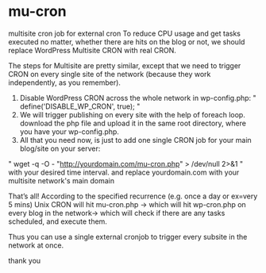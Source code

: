 # mu-cron
multisite cron job for external cron
To reduce CPU usage and get tasks executed no matter, whether there are hits on the blog or not, we should replace WordPress Multisite CRON with real CRON.

The steps for Multisite are pretty similar, except that we need to trigger CRON on every single site of the network (because they work independently, as you remember).

1. Disable WordPress CRON across the whole network in wp-config.php: 
" define('DISABLE_WP_CRON', true); "
2. We will trigger publishing on every site with the help of foreach loop.
   download the php file and upload it in the same root directory, where you have your wp-config.php.
3. All that you need now, is just to add one single CRON job for your main blog/site on your server:   

" wget -q -O - "http://yourdomain.com/mu-cron.php" > /dev/null 2>&1 " with your desired time interval. and replace yourdomain.com with your multisite network's main domain

That’s all! According to the specified recurrence (e.g. once a day or ex=very 5 mins) Unix CRON will hit
mu-cron.php -> which will hit wp-cron.php on every blog in the network-> which will check if there are any tasks scheduled, and execute them.

Thus you can use a single external cronjob to trigger every subsite in the network at once.

thank you



